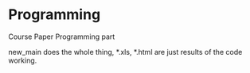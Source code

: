 # Programming

Course Paper Programming part

new_main does the whole thing, *.xls, *.html are
just results of the code working.
